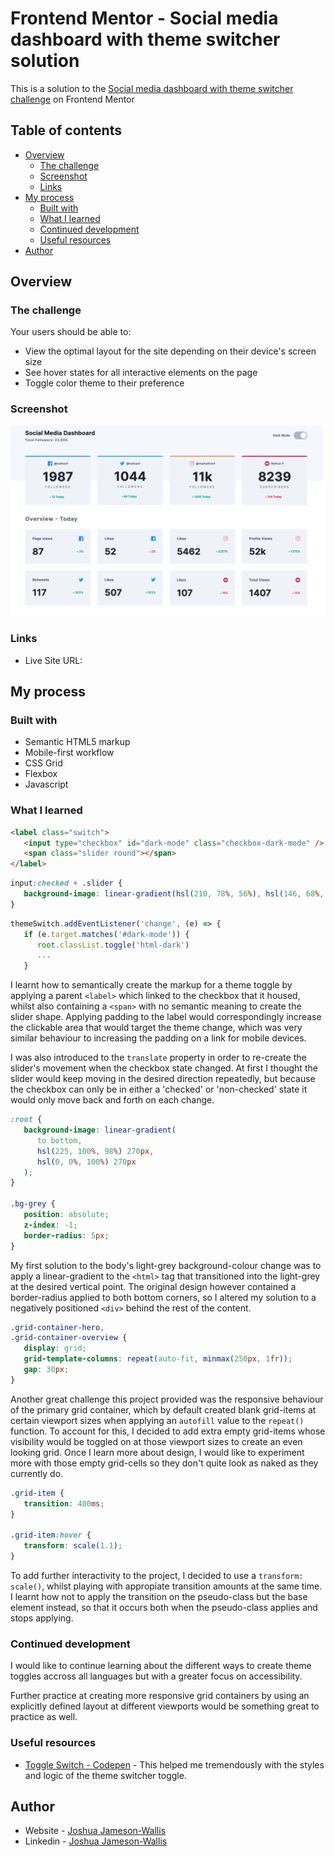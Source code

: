 # Frontend Mentor - Social media dashboard with theme switcher solution

This is a solution to the [Social media dashboard with theme switcher challenge](https://www.frontendmentor.io/challenges/social-media-dashboard-with-theme-switcher-6oY8ozp_H) on Frontend Mentor

## Table of contents

-  [Overview](#overview)
   -  [The challenge](#the-challenge)
   -  [Screenshot](#screenshot)
   -  [Links](#links)
-  [My process](#my-process)
   -  [Built with](#built-with)
   -  [What I learned](#what-i-learned)
   -  [Continued development](#continued-development)
   -  [Useful resources](#useful-resources)
-  [Author](#author)

## Overview

### The challenge

Your users should be able to:

-  View the optimal layout for the site depending on their device's screen size
-  See hover states for all interactive elements on the page
-  Toggle color theme to their preference

### Screenshot

![](./Screenshot.png)

### Links

-  Live Site URL:

## My process

### Built with

-  Semantic HTML5 markup
-  Mobile-first workflow
-  CSS Grid
-  Flexbox
-  Javascript

### What I learned

```html
<label class="switch">
   <input type="checkbox" id="dark-mode" class="checkbox-dark-mode" />
   <span class="slider round"></span>
</label>
```

```css
input:checked + .slider {
   background-image: linear-gradient(hsl(210, 78%, 56%), hsl(146, 68%, 55%));
}
```

```js
themeSwitch.addEventListener('change', (e) => {
   if (e.target.matches('#dark-mode')) {
      root.classList.toggle('html-dark')
      ...
   }
```

I learnt how to semantically create the markup for a theme toggle by applying a parent `<label>` which linked to the checkbox that it housed, whilst also containing a `<span>` with no semantic meaning to create the slider shape. Applying padding to the label would correspondingly increase the clickable area that would target the theme change, which was very similar behaviour to increasing the padding on a link for mobile devices.

I was also introduced to the `translate` property in order to re-create the slider's movement when the checkbox state changed. At first I thought the slider would keep moving in the desired direction repeatedly, but because the checkbox can only be in either a 'checked' or 'non-checked' state it would only move back and forth on each change.

```css
:root {
   background-image: linear-gradient(
      to bottom,
      hsl(225, 100%, 98%) 270px,
      hsl(0, 0%, 100%) 270px
   );
}

.bg-grey {
   position: absolute;
   z-index: -1;
   border-radius: 5px;
}
```

My first solution to the body's light-grey background-colour change was to apply a linear-gradient to the `<html>` tag that transitioned into the light-grey at the desired vertical point. The original design however contained a border-radius applied to both bottom corners, so I altered my solution to a negatively positioned `<div>` behind the rest of the content.

```css
.grid-container-hero,
.grid-container-overview {
   display: grid;
   grid-template-columns: repeat(auto-fit, minmax(250px, 1fr));
   gap: 30px;
}
```

Another great challenge this project provided was the responsive behaviour of the primary grid container, which by default created blank grid-items at certain viewport sizes when applying an `autofill` value to the `repeat()` function. To account for this, I decided to add extra empty grid-items whose visibility would be toggled on at those viewport sizes to create an even looking grid. Once I learn more about design, I would like to experiment more with those empty grid-cells so they don't quite look as naked as they currently do.

```css
.grid-item {
   transition: 400ms;
}

.grid-item:hover {
   transform: scale(1.1);
}
```

To add further interactivity to the project, I decided to use a `transform: scale()`, whilst playing with appropiate transition amounts at the same time. I learnt how not to apply the transition on the pseudo-class but the base element instead, so that it occurs both when the pseudo-class applies and stops applying.

### Continued development

I would like to continue learning about the different ways to create theme toggles accross all languages but with a greater focus on accessibility.

Further practice at creating more responsive grid containers by using an explicitly defined layout at different viewports would be something great to practice as well.

### Useful resources

-  [Toggle Switch - Codepen](https://codepen.io/haleonearth/pen/aJMevP) - This helped me tremendously with the styles and logic of the theme switcher toggle.

## Author

-  Website - [Joshua Jameson-Wallis](https://joshuajamesonwallis.com)
-  Linkedin - [Joshua Jameson-Wallis](https://www.linkedin.com/in/joshua-jameson-wallis/)

